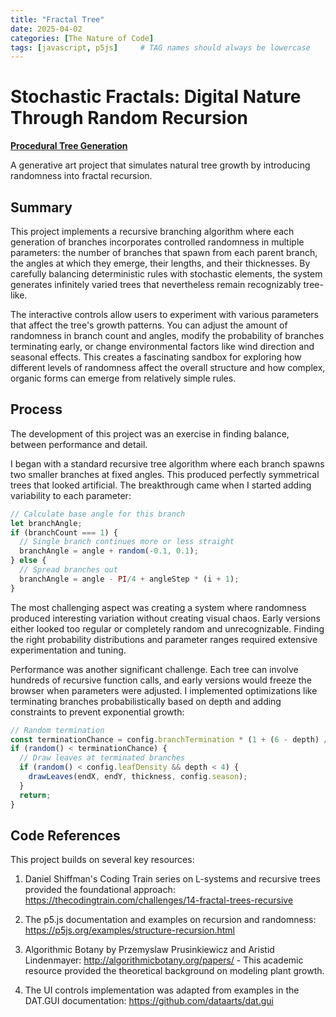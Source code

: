 ```yaml
---
title: "Fractal Tree"
date: 2025-04-02
categories: [The Nature of Code]
tags: [javascript, p5js]     # TAG names should always be lowercase
---
```

# Stochastic Fractals: Digital Nature Through Random Recursion

**[Procedural Tree Generation](https://editor.p5js.org/Marc1ous/sketches/VtQELVUuH)**

A generative art project that simulates natural tree growth by introducing randomness into fractal recursion.

## Summary

This project implements a recursive branching algorithm where each generation of branches incorporates controlled randomness in multiple parameters: the number of branches that spawn from each parent branch, the angles at which they emerge, their lengths, and their thicknesses. By carefully balancing deterministic rules with stochastic elements, the system generates infinitely varied trees that nevertheless remain recognizably tree-like.

The interactive controls allow users to experiment with various parameters that affect the tree's growth patterns. You can adjust the amount of randomness in branch count and angles, modify the probability of branches terminating early, or change environmental factors like wind direction and seasonal effects. This creates a fascinating sandbox for exploring how different levels of randomness affect the overall structure and how complex, organic forms can emerge from relatively simple rules.

## Process

The development of this project was an exercise in finding balance, between performance and detail.

I began with a standard recursive tree algorithm where each branch spawns two smaller branches at fixed angles. This produced perfectly symmetrical trees that looked artificial. The breakthrough came when I started adding variability to each parameter:

```javascript
// Calculate base angle for this branch
let branchAngle;
if (branchCount === 1) {
  // Single branch continues more or less straight
  branchAngle = angle + random(-0.1, 0.1);
} else {
  // Spread branches out
  branchAngle = angle - PI/4 + angleStep * (i + 1);
}
```

The most challenging aspect was creating a system where randomness produced interesting variation without creating visual chaos. Early versions either looked too regular or completely random and unrecognizable. Finding the right probability distributions and parameter ranges required extensive experimentation and tuning.

Performance was another significant challenge. Each tree can involve hundreds of recursive function calls, and early versions would freeze the browser when parameters were adjusted. I implemented optimizations like terminating branches probabilistically based on depth and adding constraints to prevent exponential growth:

```javascript
// Random termination
const terminationChance = config.branchTermination * (1 + (6 - depth) / 2);
if (random() < terminationChance) {
  // Draw leaves at terminated branches
  if (random() < config.leafDensity && depth < 4) {
    drawLeaves(endX, endY, thickness, config.season);
  }
  return;
}
```

## Code References

This project builds on several key resources:

1. Daniel Shiffman's Coding Train series on L-systems and recursive trees provided the foundational approach: https://thecodingtrain.com/challenges/14-fractal-trees-recursive

2. The p5.js documentation and examples on recursion and randomness: https://p5js.org/examples/structure-recursion.html

3. Algorithmic Botany by Przemyslaw Prusinkiewicz and Aristid Lindenmayer: http://algorithmicbotany.org/papers/ - This academic resource provided the theoretical background on modeling plant growth.

4. The UI controls implementation was adapted from examples in the DAT.GUI documentation: https://github.com/dataarts/dat.gui
